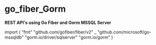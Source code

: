# go_fiber_Gorm

**REST API's using Go Fiber and Gorm MSSQL Server**

  import (
  	"fmt"
  	"github.com/gofiber/fiber/v2"
  	_ "github.com/microsoft/go-mssqldb"
  	"gorm.io/driver/sqlserver"
  	"gorm.io/gorm"
  )
